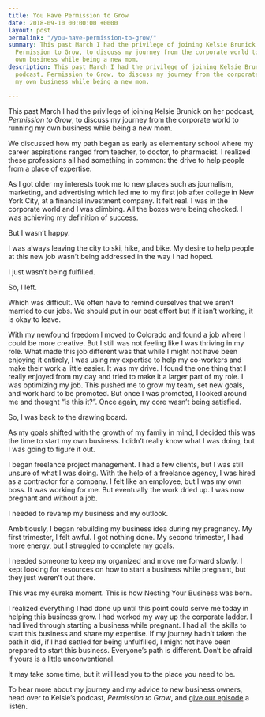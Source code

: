 ```yaml
---
title: You Have Permission to Grow
date: 2018-09-10 00:00:00 +0000
layout: post
permalink: "/you-have-permission-to-grow/"
summary: This past March I had the privilege of joining Kelsie Brunick on her podcast,
  Permission to Grow, to discuss my journey from the corporate world to running my
  own business while being a new mom.
description: This past March I had the privilege of joining Kelsie Brunick on her
  podcast, Permission to Grow, to discuss my journey from the corporate world to running
  my own business while being a new mom.

---
```

This past March I had the privilege of joining Kelsie Brunick on her podcast, _Permission to Grow_, to discuss my journey from the corporate world to running my own business while being a new mom. 

We discussed how my path began as early as elementary school where my career aspirations ranged from teacher, to doctor, to pharmacist. I realized these professions all had something in common: the drive to help people from a place of expertise. 

As I got older my interests took me to new places such as journalism, marketing, and advertising which led me to my first job after college in New York City, at a financial investment company. It felt real. I was in the corporate world and I was climbing. All the boxes were being checked. I was achieving my definition of success.

But I wasn’t happy. 

I was always leaving the city to ski, hike, and bike. My desire to help people at this new job wasn’t being addressed in the way I had hoped.

I just wasn’t being fulfilled. 

So, I left.

Which was difficult. We often have to remind ourselves that we aren’t married to our jobs. We should put in our best effort but if it isn’t working, it is okay to leave. 

With my newfound freedom I moved to Colorado and found a job where I could be more creative. But I still was not feeling like I was thriving in my role. What made this job different was that while I might not have been enjoying it entirely, I was using my expertise to help my co-workers and make their work a little easier. It was my drive. I found the one thing that I really enjoyed from my day and tried to make it a larger part of my role. I was optimizing my job. This pushed me to grow my team, set new goals, and work hard to be promoted. But once I was promoted, I looked around me and thought “is this it?”. Once again, my core wasn’t being satisfied. 

So, I was back to the drawing board. 

As my goals shifted with the growth of my family in mind, I decided this was the time to start my own business. I didn’t really know what I was doing, but I was going to figure it out. 

I began freelance project management. I had a few clients, but I was still unsure of what I was doing. With the help of a freelance agency, I was hired as a contractor for a company. I felt like an employee, but I was my own boss. It was working for me. But eventually the work dried up. I was now pregnant and without a job. 

I needed to revamp my business and my outlook. 

Ambitiously, I began rebuilding my business idea during my pregnancy. My first trimester, I felt awful. I got nothing done. My second trimester, I had more energy, but I struggled to complete my goals.

 I needed someone to keep my organized and move me forward slowly. I kept looking for resources on how to start a business while pregnant, but they just weren’t out there. 

This was my eureka moment. This is how Nesting Your Business was born. 

I realized everything I had done up until this point could serve me today in helping this business grow. I had worked my way up the corporate ladder. I had lived through starting a business while pregnant. I had all the skills to start this business and share my expertise. If my journey hadn’t taken the path it did, if I had settled for being unfulfilled, I might not have been prepared to start this business. Everyone’s path is different. Don’t be afraid if yours is a little unconventional. 

It may take some time, but it will lead you to the place you need to be. 

To hear more about my journey and my advice to new business owners, head over to Kelsie’s podcast, _Permission to Grow_, and [give our episode](https://www.kelsiebrunick.com/episodes/meghandicklin) a listen. 